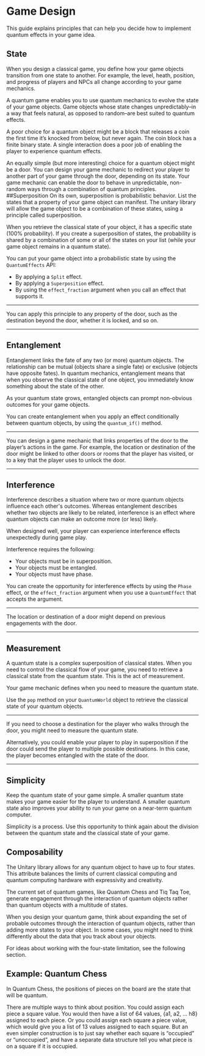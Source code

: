 # Game Design

This guide explains principles that can help you decide how to implement quantum effects in your game idea.

## State

When you design a classical game, you define how your game objects transition from one state to another. For example, the level, heath, position, and progress of players and NPCs all change according to your game mechanics. 

A quantum game enables you to use quantum mechanics to evolve the state of your game objects. Game objects whose state changes unpredictably–in a way that feels natural, as opposed to random–are best suited to quantum effects. 

A poor choice for a quantum object might be a block that releases a coin the first time it’s knocked from below, but never again. The coin block has a finite binary state. A single interaction does a poor job of enabling the player to experience quantum effects.

An equally simple (but more interesting) choice for a quantum object might be a door. You can design your game mechanic to redirect your player to another part of your game through the door, depending on its state. Your game mechanic can enable the door to behave in unpredictable, non-random ways through a combination of quantum principles.
##Superposition
On its own, superposition is probabilistic behavior. List the states that a property of your game object can manifest. The unitary library will allow the game object to be a combination of these states, using a principle called superposition. 

When you retrieve the classical state of your object, it has a specific state (100% probability). If you create a superposition of states, the probability is shared by a combination of some or all of the states on your list (while your game object remains in a quantum state).

You can put your game object into a probabilistic state by using the `QuantumEffects` API:
   * By applying a `Split` effect.
   * By applying a `Superposition` effect.
   * By using the `effect_fraction` argument when you call an effect that supports it.

---
You can apply this principle to any property of the door, such as the destination beyond the door, whether it is locked, and so on.

---

## Entanglement

Entanglement links the fate of any two (or more) quantum objects. The relationship can be mutual (objects share a single fate) or exclusive (objects have opposite fates). In quantum mechanics, entanglement means that when you observe the classical state of one object, you immediately know something about the state of the other. 

As your quantum state grows, entangled objects can prompt non-obvious outcomes for your game objects.

You can create entanglement when you apply an effect conditionally between quantum objects, by using the `quantum_if()` method.

---
You can design a game mechanic that links properties of the door to the player’s actions in the game. For example, the location or destination of the door might be linked to other doors or rooms that the player has visited, or to a key that the player uses to unlock the door.

---

## Interference

Interference describes a situation where two or more quantum objects influence each other's outcomes. Whereas entanglement describes whether two objects are likely to be related, interference is an effect where quantum objects can make an outcome more (or less) likely.

When designed well, your player can experience interference effects unexpectedly during game play. 

Interference requires the following:
   * Your objects must be in superposition.
   * Your objects must be entangled.
   * Your objects must have phase.

You can create the opportunity for interference effects by using the `Phase` effect, or the `effect_fraction` argument when you use a `QuantumEffect` that accepts the argument.

---
The location or destination of a door might depend on previous engagements with the door. 

---

## Measurement

A quantum state is a complex superposition of classical states. When you need to control the classical flow of your game, you need to retrieve a classical state from the quantum state. This is the act of measurement.

Your game mechanic defines when you need to measure the quantum state. 

Use the `pop` method on your `QuantumWorld` object to retrieve the classical state of your quantum objects.

---
If you need to choose a destination for the player who walks through the door, you might need to measure the quantum state. 

Alternatively, you could enable your player to play in superposition if the door could send the player to multiple possible destinations. In this case, the player becomes entangled with the state of the door.

---

## Simplicity

Keep the quantum state of your game simple. A smaller quantum state makes your game easier for the player to understand. A smaller quantum state also improves your ability to run your game on a near-term quantum computer.

Simplicity is a process. Use this opportunity to think again about the division between the quantum state and the classical state of your game.

## Composability

The Unitary library allows for any quantum object to have up to four states. This attribute balances the limits of current classical computing and quantum computing hardware with expressivity and creativity.

The current set of quantum games, like Quantum Chess and Tiq Taq Toe, generate engagement through the interaction of quantum objects rather than quantum objects with a multitude of states.

When you design your quantum game, think about expanding the set of probable outcomes through the interaction of quantum objects, rather than adding more states to your object. In some cases, you might need to think differently about the data that you track about your objects. 

For ideas about working with the four-state limitation, see the following section.

## Example: Quantum Chess

In Quantum Chess, the positions of pieces on the board are the state that will be quantum.

There are multiple ways to think about position. You could assign each piece a square value. You would then have a list of 64 values, {a1, a2, … h8} assigned to each piece. Or you could assign each square a piece value, which would give you a list of 13 values assigned to each square. But an even simpler construction is to just say whether each square is “occupied” or “unoccupied”, and have a separate data structure tell you what piece is on a square if it is occupied. 

